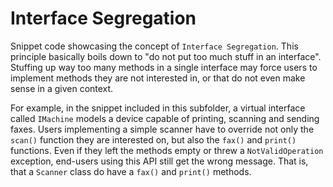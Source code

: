 # Interface Segregation
Snippet code showcasing the concept of `Interface Segregation`.
This principle basically boils down to "do not put too much stuff in an interface". Stuffing up way too many
methods in a single interface may force users to implement methods they are not interested in,
or that do not even make sense in a given context.

For example, in the snippet included in this subfolder, a virtual interface called `IMachine` models
a device capable of printing, scanning and sending faxes. Users implementing a simple scanner have
to override not only the `scan()` function they are interested on, but also the `fax()` and `print()` functions.
Even if they left the methods empty or threw a `NotValidOperation` exception, end-users using this
API still get the wrong message. That is, that a `Scanner` class do have a `fax()` and `print()` methods.
